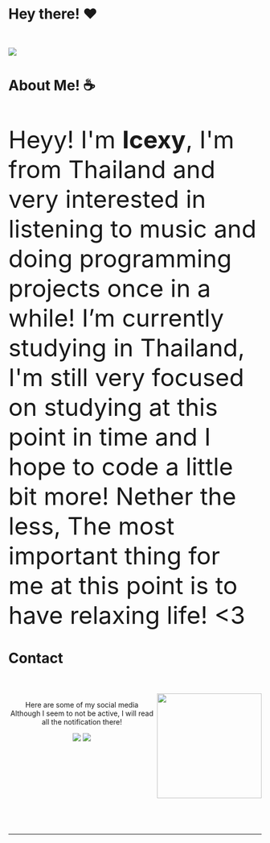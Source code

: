 # Hey there! :heart:
<br>

![](https://64.media.tumblr.com/8f1c43a9477203c435971d6314364bd5/8aec8d07124c6a95-e2/s1280x1920/608fecd8cbfa9b7b41082e987fff6f47a4141624.gifv)
<br>

# About Me! :coffee:
<br>

<font size="10">Heyy! I'm <strong>Icexy</strong>, I'm from Thailand and very interested in listening to music and doing programming projects once in a while! I’m currently studying in Thailand, I'm still very focused on studying at this point in time and I hope to code a little bit more! Nether  the less, The most important thing for me at this point is to have relaxing life! <3</font>
<br>

# Contact
<br>
<br>
<img src="https://i.imgur.com/UOwDZuw.gif" align="right" height="208.5px">
<p align="center">Here are some of my social media <br>
Although I seem to not be active, I will read all the notification there!</p>
<p align="center"><a href="https://twitter.com/youknowicexy"><img src="https://img.shields.io/badge/youknowicexy%20-%231DA1F2?&style=for-the-badge&logo=Twitter&logoColor=white"/></a> <a href="https://www.reddit.com/user/icexy_" ><img src="https://img.shields.io/badge/youknowicexy-FF4500?style=for-the-badge&logo=reddit&logoColor=white"/></a></p>
<br>
<br>
<br>
<br>
<br>
<br>
<br>
<br>
<br>
<hr>
